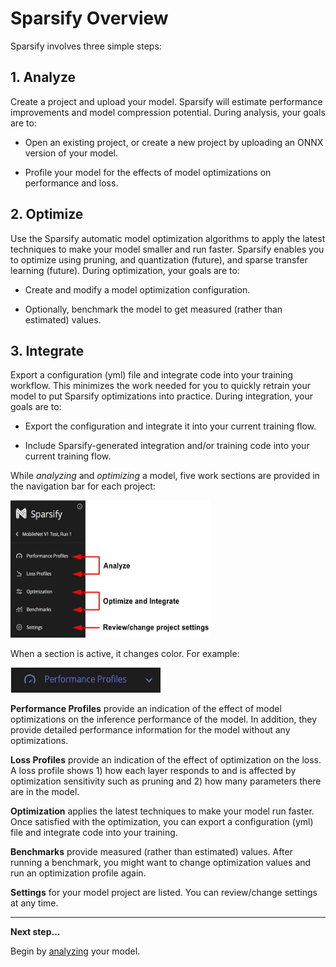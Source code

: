 # Sparsify Overview

Sparsify involves three simple steps:

## 1. Analyze

Create a project and upload your model. Sparsify will estimate performance improvements and model compression potential. During analysis, your goals are to:

- Open an existing project, or create a new project by uploading an ONNX version of your model.

- Profile your model for the effects of model optimizations on performance and loss.

## 2. Optimize

Use the Sparsify automatic model optimization algorithms to apply the latest techniques to make your model smaller and run faster. Sparsify enables you to optimize using pruning, and quantization (future), and sparse transfer learning (future). During optimization, your goals are to:

- Create and modify a model optimization configuration.

- Optionally, benchmark the model to get measured (rather than estimated) values.

## 3. Integrate

Export a configuration (yml) file and integrate code into your training workflow. This minimizes the work needed for you to quickly retrain your model to put Sparsify optimizations into practice. During integration, your goals are to:

- Export the configuration and integrate it into your current training flow.

- Include Sparsify-generated integration and/or training code into your current training flow.

While *analyzing* and *optimizing* a model, five work sections are provided in the navigation bar for each project:

<img src="images/image_4.jpg" alt="(Navigation bar with sections)" width="320" height="220">

When a section is active, it changes color. For example:

<img src="images/image_5.jpg" alt="(Active section highlighted in purple)" width="240" height="40">

**Performance Profiles** provide an indication of the effect of model optimizations on the inference performance of the model. In addition, they provide detailed performance information for the model without any optimizations.

**Loss Profiles** provide an indication of the effect of optimization on the loss. A loss profile shows 1) how each layer responds to and is affected by optimization sensitivity such as pruning and 2) how many parameters there are in the model.

**Optimization** applies the latest techniques to make your model run faster. Once satisfied with the optimization, you can export a configuration (yml) file and integrate code into your training.

**Benchmarks** provide measured (rather than estimated) values. After running a benchmark, you might want to change optimization values and run an optimization profile again.

**Settings** for your model project are listed. You can review/change settings at any time.

---
**Next step...**

Begin by [analyzing](04-analyze.md) your model.
